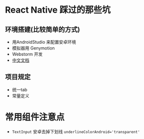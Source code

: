 # React Native 踩过的那些坑

## 环境搭建(比较简单的方式)
* 用AndroidStudio 来配置安卓环境
* 模拟器用 Genymotion
* Webstorm 开发
* [中文文档](https://reactnative.cn/docs/0.47/getting-started.html)

## 项目规定
* 统一tab
* 常量定义

# 常用组件注意点
* `TextInput` 安卓去掉下划线 `underlineColorAndroid='transparent'`
